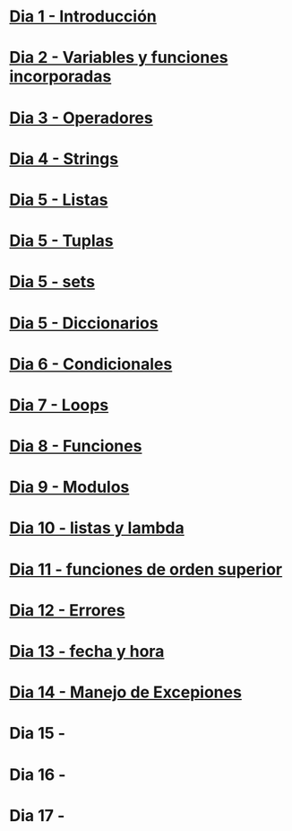 # [Dia 1 - Introducción](dia1.md)
# [Dia 2 - Variables y funciones incorporadas](dia2.md)
# [Dia 3 - Operadores](dia3.md)
# [Dia 4 - Strings](dia4.md)
# [Dia 5 - Listas](dia5.md)
# [Dia 5 - Tuplas](dia5b.md)
# [Dia 5 - sets](dia5c.md)
# [Dia 5 - Diccionarios](dia5d.md)
# [Dia 6 - Condicionales](dia6.md) 
# [Dia 7  - Loops](dia7.md)

# [Dia 8 - Funciones](dia8.md) 
# [Dia 9 - Modulos](dia9/dia9.md)
# [Dia 10 - listas y lambda](dia10.md)
# [Dia 11 - funciones de orden superior](dia11.md)
# [Dia 12 - Errores](dia12.md)
# [Dia 13 - fecha y hora](dia13.md)
# [Dia 14 - Manejo de Excepiones](dia14.md)
# Dia 15 -
# Dia 16 -
# Dia 17 -
